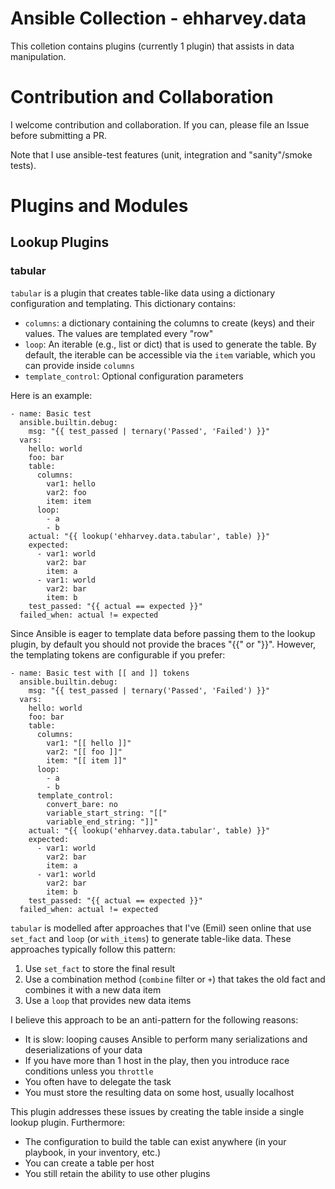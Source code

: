 # Ansible Collection - ehharvey.data
This colletion contains plugins (currently 1 plugin) that assists in data manipulation.

# Contribution and Collaboration
I welcome contribution and collaboration. If you can, please file an Issue before submitting a PR.

Note that I use ansible-test features (unit, integration and "sanity"/smoke tests).

# Plugins and Modules
## Lookup Plugins
### tabular
`tabular` is a plugin that creates table-like data using a dictionary configuration and templating. This dictionary contains:
* `columns`: a dictionary containing the columns to create (keys) and their values. The values are templated every "row"
* `loop`: An iterable (e.g., list or dict) that is used to generate the table. By default, the iterable can be accessible
          via the `item` variable, which you can provide inside `columns`
* `template_control`: Optional configuration parameters

Here is an example:
```
- name: Basic test
  ansible.builtin.debug:
    msg: "{{ test_passed | ternary('Passed', 'Failed') }}"
  vars:
    hello: world
    foo: bar
    table:
      columns:
        var1: hello
        var2: foo
        item: item
      loop:
        - a
        - b
    actual: "{{ lookup('ehharvey.data.tabular', table) }}"
    expected:
      - var1: world
        var2: bar
        item: a
      - var1: world
        var2: bar
        item: b
    test_passed: "{{ actual == expected }}"
  failed_when: actual != expected
```


Since Ansible is eager to template data before passing them to the lookup plugin, by default you should not provide the braces
"{{" or "}}". However, the templating tokens are configurable if you prefer:
```
- name: Basic test with [[ and ]] tokens
  ansible.builtin.debug:
    msg: "{{ test_passed | ternary('Passed', 'Failed') }}"
  vars:
    hello: world
    foo: bar
    table:
      columns:
        var1: "[[ hello ]]"
        var2: "[[ foo ]]"
        item: "[[ item ]]"
      loop:
        - a
        - b
      template_control:
        convert_bare: no
        variable_start_string: "[["
        variable_end_string: "]]"
    actual: "{{ lookup('ehharvey.data.tabular', table) }}"
    expected:
      - var1: world
        var2: bar
        item: a
      - var1: world
        var2: bar
        item: b
    test_passed: "{{ actual == expected }}"
  failed_when: actual != expected
```


`tabular` is modelled after approaches that I've (Emil) seen online that use `set_fact` and `loop` (or `with_items`) to generate
table-like data. These approaches typically follow this pattern:
1. Use `set_fact` to store the final result
2. Use a combination method (`combine` filter or `+`) that takes the old fact and combines it with a new data item
3. Use a `loop` that provides new data items


I believe this approach to be an anti-pattern for the following reasons:
* It is slow: looping causes Ansible to perform many serializations and deserializations of your data
* If you have more than 1 host in the play, then you introduce race conditions unless you `throttle`
* You often have to delegate the task
* You must store the resulting data on some host, usually localhost


This plugin addresses these issues by creating the table inside a single lookup plugin. Furthermore:
* The configuration to build the table can exist anywhere (in your playbook, in your inventory, etc.)
* You can create a table per host
* You still retain the ability to use other plugins